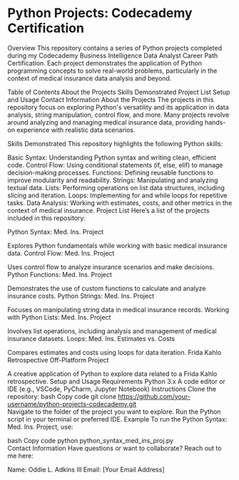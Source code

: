 # Python Projects: Codecademy Certification

Overview
This repository contains a series of Python projects completed during my Codecademy Business Intelligence Data Analyst Career Path Certification. Each project demonstrates the application of Python programming concepts to solve real-world problems, particularly in the context of medical insurance data analysis and beyond.

Table of Contents
About the Projects
Skills Demonstrated
Project List
Setup and Usage
Contact Information
About the Projects
The projects in this repository focus on exploring Python's versatility and its application in data analysis, string manipulation, control flow, and more. Many projects revolve around analyzing and managing medical insurance data, providing hands-on experience with realistic data scenarios.

Skills Demonstrated
This repository highlights the following Python skills:

Basic Syntax: Understanding Python syntax and writing clean, efficient code.
Control Flow: Using conditional statements (if, else, elif) to manage decision-making processes.
Functions: Defining reusable functions to improve modularity and readability.
Strings: Manipulating and analyzing textual data.
Lists: Performing operations on list data structures, including slicing and iteration.
Loops: Implementing for and while loops for repetitive tasks.
Data Analysis: Working with estimates, costs, and other metrics in the context of medical insurance.
Project List
Here’s a list of the projects included in this repository:

Python Syntax: Med. Ins. Project

Explores Python fundamentals while working with basic medical insurance data.
Control Flow: Med. Ins. Project

Uses control flow to analyze insurance scenarios and make decisions.
Python Functions: Med. Ins. Project

Demonstrates the use of custom functions to calculate and analyze insurance costs.
Python Strings: Med. Ins. Project

Focuses on manipulating string data in medical insurance records.
Working with Python Lists: Med. Ins. Project

Involves list operations, including analysis and management of medical insurance datasets.
Loops: Med. Ins. Estimates vs. Costs

Compares estimates and costs using loops for data iteration.
Frida Kahlo Retrospective Off-Platform Project

A creative application of Python to explore data related to a Frida Kahlo retrospective.
Setup and Usage
Requirements
Python 3.x
A code editor or IDE (e.g., VSCode, PyCharm, Jupyter Notebook)
Instructions
Clone the repository:
bash
Copy code
git clone https://github.com/your-username/python-projects-codecademy.git  
Navigate to the folder of the project you want to explore.
Run the Python script in your terminal or preferred IDE.
Example
To run the Python Syntax: Med. Ins. Project, use:

bash
Copy code
python python_syntax_med_ins_proj.py  
Contact Information
Have questions or want to collaborate? Reach out to me here:

Name: Oddie L. Adkins III
Email: [Your Email Address]
